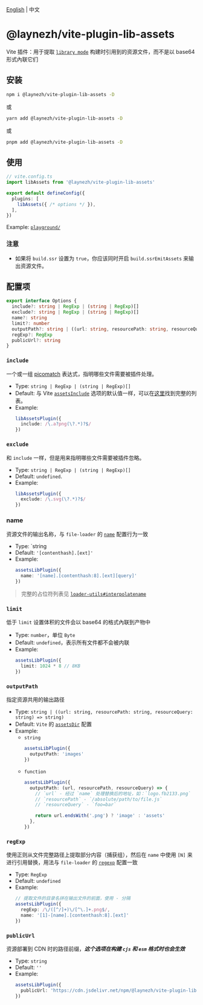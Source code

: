 [English](https://github.com/laynezh/vite-plugin-lib-assets/blob/main/README.md) | 中文

# @laynezh/vite-plugin-lib-assets

Vite 插件：用于提取 [`library mode`](https://vitejs.dev/guide/build.html#library-mode) 构建时引用到的资源文件，而不是以 base64 形式內联它们

## 安装

```bash
npm i @laynezh/vite-plugin-lib-assets -D
```

或

```bash
yarn add @laynezh/vite-plugin-lib-assets -D
```

或

```bash
pnpm add @laynezh/vite-plugin-lib-assets -D
```

## 使用

```typescript
// vite.config.ts
import libAssets from '@laynezh/vite-plugin-lib-assets'

export default defineConfig({
  plugins: [
    libAssets({ /* options */ }),
  ],
})
```

Example: [`playground/`](./playground/)

### 注意

- 如果将 `build.ssr` 设置为 `true`，你应该同时开启 `build.ssrEmitAssets` 来输出资源文件。

## 配置项

```typescript
export interface Options {
  include?: string | RegExp | (string | RegExp)[]
  exclude?: string | RegExp | (string | RegExp)[]
  name?: string
  limit?: number
  outputPath?: string | ((url: string, resourcePath: string, resourceQuery: string) => string)
  regExp?: RegExp
  publicUrl?: string
}
```

### `include`

一个或一组 [picomatch](https://github.com/micromatch/picomatch#globbing-features) 表达式，指明哪些文件需要被插件处理。

- Type: `string | RegExp | (string | RegExp)[]`
- Default: 与 Vite [`assetsInclude`](https://vitejs.dev/config/shared-options.html#assetsinclude) 选项的默认值一样，可以在[这里](https://github.com/vitejs/vite/blob/main/packages/vite/src/node/constants.ts#L91-L135)找到完整的列表。
- Example:
  ```typescript
  libAssetsPlugin({
    include: /\.a?png(\?.*)?$/
  })
  ```

### `exclude`

和 `include` 一样，但是用来指明哪些文件需要被插件忽略。

- Type: `string | RegExp | (string | RegExp)[]`
- Default: `undefined`.
- Example:
  ```typescript
  libAssetsPlugin({
    exclude: /\.svg(\?.*)?$/
  })
  ```

### name

资源文件的输出名称，与 `file-loader` 的 [`name`](https://github.com/webpack-contrib/file-loader#name) 配置行为一致

- Type: `string
- Default: `'[contenthash].[ext]'`
- Example:
  ```typescript
  assetsLibPlugin({
    name: '[name].[contenthash:8].[ext][query]'
  })
  ```
> 完整的占位符列表见 [`loader-utils#interpolatename`](https://github.com/webpack/loader-utils#interpolatename)

### `limit`

低于 `limit` 设置体积的文件会以 base64 的格式內联到产物中

- Type: `number`，单位 `Byte`
- Default: `undefined`，表示所有文件都不会被内联
- Example:
  ```typescript
  assetsLibPlugin({
    limit: 1024 * 8 // 8KB
  })
  ```

### `outputPath`

指定资源共用的输出路径

- Type: `string | ((url: string, resourcePath: string, resourceQuery: string) => string)`
- Default: `Vite` 的 [`assetsDir`](https://vitejs.dev/config/build-options.html#build-assetsdir) 配置
- Example:
  - `string`
    ```typescript
    assetsLibPlugin({
      outputPath: 'images'
    })
    ```
  - `function`
    ```typescript
    assetsLibPlugin({
      outputPath: (url, resourcePath, resourceQuery) => {
        // `url` - 经过 `name` 处理替换后的地址，如：`logo.fb2133.png`
        // `resourcePath` - `/absolute/path/to/file.js`
        // `resourceQuery` - `foo=bar`

        return url.endsWith('.png') ? 'image' : 'assets'
      },
    })
    ```

### `regExp`

使用正则从文件完整路径上提取部分内容（捕获组），然后在 `name` 中使用 `[N]` 来进行引用替换，用法与 `file-loader` 的 [`regexp`](https://github.com/webpack-contrib/file-loader#regexp) 配置一致

- Type: `RegExp`
- Default: `undefined`
- Example:
  ```typescript
  // 提取文件的目录名拼在输出文件的前面，使用 - 分隔
  assetsLibPlugin({
    regExp: /\/([^/]+)\/[^\.]+.png$/,
    name: '[1]-[name].[contenthash:8].[ext]'
  })
  ```

### `publicUrl`

资源部署到 CDN 时的路径前缀，***这个选项在构建 `cjs` 和 `esm` 格式时也会生效***

- Type: `string`
- Default: `''`
- Example:
  ```typescript
  assetsLibPlugin({
    publicUrl: 'https://cdn.jsdelivr.net/npm/@laynezh/vite-plugin-lib-assets'
  })
  ```